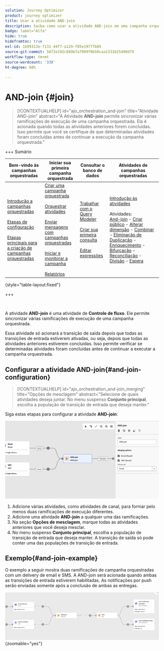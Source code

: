 ```yaml
---
solution: Journey Optimizer
product: journey optimizer
title: Usar a atividade AND-join
description: Saiba como usar a atividade AND-join em uma campanha orquestrada
badge: label="Alfa"
hide: true
hidefromtoc: true
exl-id: 1b99313e-f131-44f7-a129-f85e1977fb05
source-git-commit: 5872e192c849b7a7909f0b50caa1331b15490d79
workflow-type: tm+mt
source-wordcount: '338'
ht-degree: 60%

---
```


# AND-join {#join}

>[!CONTEXTUALHELP]
>id="ajo_orchestration_and-join"
>title="Atividade AND-join"
>abstract="A Atividade **AND-join** permite sincronizar várias ramificações de execução de uma campanha orquestrada. Ela é acionada quando todas as atividades anteriores forem concluídas. Isso permite que você se certifique de que determinadas atividades foram concluídas antes de continuar a execução da campanha orquestrada."

+++ Sumário

| Bem-vindo às campanhas orquestradas | Iniciar sua primeira campanha orquestrada | Consultar o banco de dados | Atividades de campanhas orquestradas |
|---|---|---|---|
| [Introdução a campanhas orquestradas](../gs-orchestrated-campaigns.md)<br/><br/>[Etapas de configuração](../configuration-steps.md)<br/><br/>[Etapas principais para a criação de campanhas orquestradas](../gs-campaign-creation.md) | [Criar uma campanha orquestrada](../create-orchestrated-campaign.md)<br/><br/>[Orquestrar atividades](../orchestrate-activities.md)<br/><br/>[Enviar mensagens com campanhas orquestradas](../send-messages.md)<br/><br/>[Iniciar e monitorar a campanha](../start-monitor-campaigns.md)<br/><br/>[Relatórios](../reporting-campaigns.md) | [Trabalhar com o Query Modeler](../orchestrated-rule-builder.md)<br/><br/>[Criar sua primeira consulta](../build-query.md)<br/><br/>[Editar expressões](../edit-expressions.md) | [Introdução às atividades](about-activities.md)<br/><br/>Atividades:<br/>[And-join](and-join.md) - [Criar público](build-audience.md) - [Alterar dimensão](change-dimension.md) - [Combinar](combine.md) - [Eliminação de Duplicação](deduplication.md) - [Enriquecimento](enrichment.md) - [Bifurcação](fork.md) - [Reconciliação](reconciliation.md) - [Divisão](split.md) - [Espera](wait.md) |

{style="table-layout:fixed"}

+++

<br/>

A atividade **AND-join** é uma atividade de **Controle de fluxo**. Ele permite sincronizar várias ramificações de execução de uma campanha orquestrada.

Essa atividade só acionará a transição de saída depois que todas as transições de entrada estiverem ativadas, ou seja, depois que todas as atividades anteriores estiverem concluídas. Isso permite verificar se determinadas atividades foram concluídas antes de continuar a executar a campanha orquestrada.

## Configurar a atividade AND-join{#and-join-configuration}

>[!CONTEXTUALHELP]
>id="ajo_orchestration_and-join_merging"
>title="Opções de mesclagem"
>abstract="Selecione de quais atividades deseja juntar. No menu suspenso **Conjunto principal**, escolha a população de transição de entrada que deseja manter."

Siga estas etapas para configurar a atividade **AND-join**:

![](../assets/workflow-andjoin.png)

1. Adicione várias atividades, como atividades de canal, para formar pelo menos duas ramificações de execução diferentes.
1. Adicione uma atividade **AND-join** a qualquer uma das ramificações.
1. Na seção **Opções de mesclagem**, marque todas as atividades anteriores que você deseja mesclar.
1. No menu suspenso **Conjunto principal**, escolha a população de transição de entrada que deseja manter. A transição de saída só pode conter uma das populações de transição de entrada.

## Exemplo{#and-join-example}

O exemplo a seguir mostra duas ramificações de campanha orquestradas com um delivery de email e SMS. A AND-join será acionada quando ambas as transições de entrada estiverem habilitadas. As notificações por push serão enviadas somente após a conclusão de ambas as entregas.

![](../assets/workflow-andjoin-example.png){zoomable="yes"}
